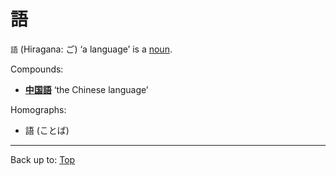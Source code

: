 # 語

`語` (Hiragana: ご) ‘a language’ is a [noun](../../../desc/nouns.md).

Compounds:
- **[中国語](../../ch/chu/chuugokugo.md)** ‘the Chinese language’

Homographs:
- 語 (ことば)

----

Back up to: [Top](../../../index.md)

